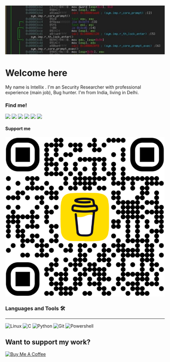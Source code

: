 <p align="center">
  <img src="./background.jpg">
</p>

# Welcome here

My name is Intellix . I'm an Security Researcher with professional experience (main job), Bug hunter. I'm from India, living in Delhi.

### Find me!
[<img src='https://cdn.jsdelivr.net/npm/simple-icons@3.0.1/icons/github.svg' height='40'>](https://github.com/intellix-cs)
[<img src='https://cdn.jsdelivr.net/npm/simple-icons@3.0.1/icons/linkedin.svg' height='40'>](http://www.linkedin.com/in/rudraksh031a62320/)
[<img src='https://cdn.jsdelivr.net/npm/simple-icons@3.0.1/icons/gmail.svg' height='40'>](intellix.cs@gmail.com)
[<img src='https://cdn.jsdelivr.net/npm/simple-icons@3.0.1/icons/youtube.svg' height='40'>](https://youtube.com/@intellix-cs)
[<img src='https://cdn.jsdelivr.net/npm/simple-icons@3.0.1/icons/instagram.svg' height='40'>](https://www.instagram.com/intellix.cs)
[<img src='https://cdn.jsdelivr.net/npm/simple-icons@3.0.1/icons/hackerone.svg' height='40'>](https://hackerone.com/kurogai/)

#### Support me 
<img src="./bmc_qr.png" alt="Buy Me A Coffee">

### Languages and Tools 🛠 
---
![Linux](http://img.shields.io/badge/-Linux-3776AB?style=flat-square&logo=linux&logoColor=ffffff)
![C](http://img.shields.io/badge/-C-A8B9CC?style=flat-square&logo=c&logoColor=ffffff)
![Python](http://img.shields.io/badge/-Python-3776AB?style=flat-square&logo=python&logoColor=ffffff)
![Git](https://img.shields.io/badge/-Git-%23F05032?style=flat-square&logo=git&logoColor=%23ffffff)
![Powershell](http://img.shields.io/badge/-Powershell-5391FE?style=flat-square&logo=powershell&logoColor=ffffff)

## Want to support my work?
[<a href="https://buymeacoffee.com/intellix.cs" target="_blank"><img src="https://cdn.buymeacoffee.com/buttons/default-orange.png" alt="Buy Me A Coffee" height="41" width="174"></a>](https://buymeacoffee.com/intellix.cs)

